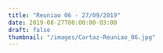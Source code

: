 ```yaml
---
title: "Reuniao 06 - 27/09/2019"
date: 2019-08-27T00:00:00-03:00
draft: false
thumbnail: "/images/Cartaz-Reuniao_06.jpg"
---
```

